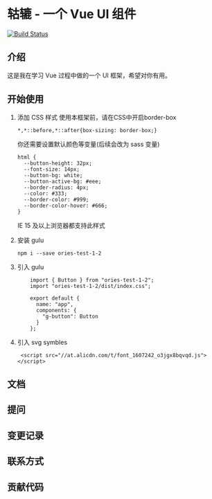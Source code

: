 # 轱辘 - 一个 Vue UI 组件

[![Build Status](https://www.travis-ci.org/codingories/gulu-demo.svg?branch=master)](https://www.travis-ci.org/codingories/gulu-demo)

## 介绍

这是我在学习 Vue 过程中做的一个 UI 框架，希望对你有用。

## 开始使用
1. 添加 CSS 样式
    使用本框架前，请在CSS中开启border-box
    
    ```
    *,*::before,*::after{box-sizing: border-box;}
    ```
    你还需要设置默认颜色等变量(后续会改为 sass 变量)
    ```
    html {
      --button-height: 32px;
      --font-size: 14px;
      --button-bg: white;
      --button-active-bg: #eee;
      --border-radius: 4px;
      --color: #333;
      --border-color: #999;
      --border-color-hover: #666;
    }
    ```
    
    IE 15 及以上浏览器都支持此样式

2. 安装 gulu 
    ```
    npm i --save ories-test-1-2
    ```
3. 引入 gulu
    ```
        import { Button } from "ories-test-1-2";
        import "ories-test-1-2/dist/index.css";
        
        export default {
          name: "app",
          components: {
            "g-button": Button
          }
        };
    ```
4. 引入 svg symbles 
   ```
    <script src="//at.alicdn.com/t/font_1607242_o3jgx8bqvqd.js"></script>
   ```
## 文档

## 提问

## 变更记录

## 联系方式

## 贡献代码


